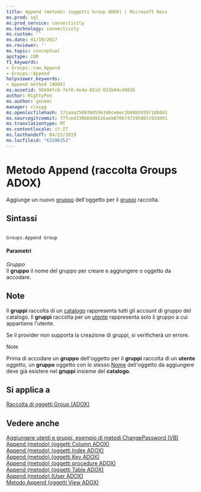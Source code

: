 ```yaml
---
title: Append (metodo) (oggetti Group ADOX) | Microsoft Docs
ms.prod: sql
ms.prod_service: connectivity
ms.technology: connectivity
ms.custom: ''
ms.date: 01/19/2017
ms.reviewer: ''
ms.topic: conceptual
apitype: COM
f1_keywords:
- Groups::raw_Append
- Groups::Append
helpviewer_keywords:
- Append method [ADOX]
ms.assetid: 56b94fc6-7ef0-4e4a-82a3-033b94c46036
author: MightyPen
ms.author: genemi
manager: craigg
ms.openlocfilehash: 171aaa250930d5563d8ce6ec3b08b5939710b881
ms.sourcegitcommit: f7fced330b64d6616aeb8766747295807c92dd41
ms.translationtype: MT
ms.contentlocale: it-IT
ms.lasthandoff: 04/23/2019
ms.locfileid: "63206352"
---
```

# <a name="append-method-adox-groups"></a>Metodo Append (raccolta Groups ADOX)
Aggiunge un nuovo [gruppo](../../../ado/reference/adox-api/group-object-adox.md) dell'oggetto per il [gruppi](../../../ado/reference/adox-api/groups-collection-adox.md) raccolta.  
  
## <a name="syntax"></a>Sintassi  
  
```  
  
Groups.Append Group  
```  
  
#### <a name="parameters"></a>Parametri  
 *Gruppo*  
 Il **gruppo** il nome del gruppo per creare e aggiungere o oggetto da accodare.  
  
## <a name="remarks"></a>Note  
 Il **gruppi** raccolta di un [catalogo](../../../ado/reference/adox-api/catalog-object-adox.md) rappresenta tutti gli account di gruppo del catalogo. Il **gruppi** raccolta per un [utente](../../../ado/reference/adox-api/user-object-adox.md) rappresenta solo il gruppo a cui appartiene l'utente.  
  
 Se il provider non supporta la creazione di gruppi, si verificherà un errore.  
  
> [!NOTE]
>  Prima di accodare un **gruppo** dell'oggetto per il **gruppi** raccolta di un **utente** oggetto, un **gruppo** oggetto con lo stesso [ Nome](../../../ado/reference/adox-api/name-property-adox.md) dell'oggetto da aggiungere deve già esistere nel **gruppi** insieme del **catalogo**.  
  
## <a name="applies-to"></a>Si applica a  
 [Raccolta di oggetti Group (ADOX)](../../../ado/reference/adox-api/groups-collection-adox.md)  
  
## <a name="see-also"></a>Vedere anche  
 [Aggiungere utenti e gruppi, esempio di metodi ChangePassword (VB)](../../../ado/reference/adox-api/groups-and-users-append-changepassword-methods-example-vb.md)   
 [Append (metodo) (oggetti Column ADOX)](../../../ado/reference/adox-api/append-method-adox-columns.md)   
 [Append (metodo) (oggetti Index ADOX)](../../../ado/reference/adox-api/append-method-adox-indexes.md)   
 [Append (metodo) (oggetti Key ADOX)](../../../ado/reference/adox-api/append-method-adox-keys.md)   
 [Append (metodo) (oggetti procedure ADOX)](../../../ado/reference/adox-api/append-method-adox-procedures.md)   
 [Append (metodo) (oggetti Table ADOX)](../../../ado/reference/adox-api/append-method-adox-tables.md)   
 [Append (metodo) (User ADOX)](../../../ado/reference/adox-api/append-method-adox-users.md)   
 [Metodo Append (oggetti View ADOX)](../../../ado/reference/adox-api/append-method-adox-views.md)
